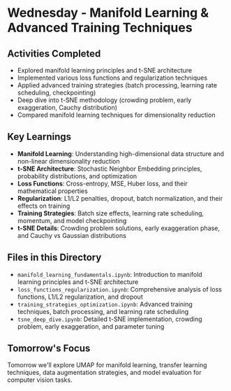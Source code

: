 # Wednesday - Manifold Learning & Advanced Training Techniques

## Activities Completed

- Explored manifold learning principles and t-SNE architecture
- Implemented various loss functions and regularization techniques
- Applied advanced training strategies (batch processing, learning rate scheduling, checkpointing)
- Deep dive into t-SNE methodology (crowding problem, early exaggeration, Cauchy distribution)
- Compared manifold learning techniques for dimensionality reduction

## Key Learnings

- **Manifold Learning**: Understanding high-dimensional data structure and non-linear dimensionality reduction
- **t-SNE Architecture**: Stochastic Neighbor Embedding principles, probability distributions, and optimization
- **Loss Functions**: Cross-entropy, MSE, Huber loss, and their mathematical properties
- **Regularization**: L1/L2 penalties, dropout, batch normalization, and their effects on training
- **Training Strategies**: Batch size effects, learning rate scheduling, momentum, and model checkpointing
- **t-SNE Details**: Crowding problem solutions, early exaggeration phase, and Cauchy vs Gaussian distributions

## Files in this Directory

- `manifold_learning_fundamentals.ipynb`: Introduction to manifold learning principles and t-SNE architecture
- `loss_functions_regularization.ipynb`: Comprehensive analysis of loss functions, L1/L2 regularization, and dropout
- `training_strategies_optimization.ipynb`: Advanced training techniques, batch processing, and learning rate scheduling
- `tsne_deep_dive.ipynb`: Detailed t-SNE implementation, crowding problem, early exaggeration, and parameter tuning

## Tomorrow's Focus

Tomorrow we'll explore UMAP for manifold learning, transfer learning techniques, data augmentation strategies, and model evaluation for computer vision tasks.
